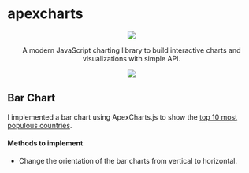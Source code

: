 # apexcharts

<p align="center"><img src="https://apexcharts.com/media/apexcharts-logo.png"></p>

<p align="center">A modern JavaScript charting library to build interactive charts and visualizations with simple API.</p>

<p align="center"><a href="https://apexcharts.com/javascript-chart-demos/"><img src="https://apexcharts.com/media/apexcharts-banner.png"></a></p>

## Bar Chart
I implemented a bar chart using ApexCharts.js to show the [top 10 most populous countries](https://www.countries-ofthe-world.com/most-populous-countries.html). 

#### Methods to implement
- Change the orientation of the bar charts from vertical to horizontal.